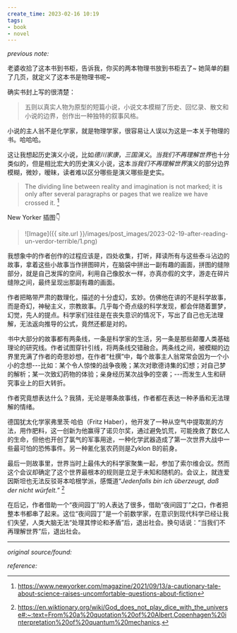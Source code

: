 ```yaml
---
create_time: 2023-02-16 10:19
tags:
- book
- novel
---
```

_previous note:_

老婆收拾了这本书到书柜，告诉我，你买的两本物理书放到书柜去了~ 她简单的翻了几页，就定义了这本书是物理书呢~

确实书封上写的很清楚：
> 五则以真实人物为原型的短篇小说，小说文本模糊了历史、回忆录、散文和小说的边界，创作出一种独特的叙事风格。

小说的主人翁不是化学家，就是物理学家，很容易让人误以为这是一本关于物理的书。哈哈哈。

这让我想起历史演义小说，比如*德川家康*，*三国演义*。*当我们不再理解世界*也十分类似的，但是相比宏大的历史演义小说，这本*当我们不再理解世界*演义的部分边界模糊，微妙，暧昧，读者难以区分哪些是演义哪些是史实。

> The dividing line between reality and imagination is not marked; it is only after several paragraphs or pages that we realize we have crossed it. [^1]

New Yorker 插图👇

> ![Image]({{ site.url }}/images/post_images/2023-02-19-after-reading-un-verdor-terrible/1.png)


我想象中的作者创作的过程应该是，四处收集，打听，拜读所有与这些泰斗沾边的故事，拿着这些小故事当作拼图碎片，在脑袋中拼出一副有趣的画面，拼图的缝隙部分，就是自己发挥的空间，利用自己像胶水一样，亦真亦假的文字，游走在碎片缝隙之间，最终呈现出那副有趣的画面。

作者把略带严肃的数理化，描述的十分虚幻，玄妙。仿佛他在讲的不是科学故事，而是奇幻，神秘主义，宗教故事。几乎每个奇点级的科学发现，都会伴随着噩梦，幻觉，先人的提点。科学家们往往是在丧失意识的情况下，写出了自己也无法理解，无法返向推导的公式，竟然还都是对的。

书中大部分的故事都有两条线，一条是科学家的生活，另一条是那些颠覆人类基础理论的研究线。作者试图穿针引线，将两条线交错融合。两条线之间，被模糊的边界里充满了作者的奇思妙想，在作者“杜撰”中，每个故事主人翁常常会因为一个小小的念想---比如：某个令人惊悚的战争夜晚；某次对歌德诗集的幻想；对自己梦的解析；某一次致幻药物的体验；亲身经历某次战争的空袭；---而发生人生和研究事业上的巨大转折。

作者究竟想表达什么？我猜，无论是哪条故事线，作者都在表达一种矛盾和无法理解的情绪。

德国犹太化学家弗里茨·哈伯（Fritz Haber），他开发了一种从空气中提取氮的方法，用作肥料，这一创新为他赢得了诺贝尔奖，通过避免饥荒，可能挽救了数亿人的生命，但他也开创了氯气的军事用途，一种化学武器造成了第一次世界大战中一些最可怕的恐怖事件。另一种氰化氢农药则是Zyklon B的前身。

最后一则故事里，世界当时上最伟大的科学家聚集一起，参加了索尔维会议。然而这个会议却确定了这个世界最根本的规则是立足于未知和随机的。会议上，就连爱因斯坦也无法反驳哥本哈根学派，感慨道“_Jedenfalls bin ich überzeugt, daß der nicht würfelt._” [^2]

在后记，作者借助一个“夜间园丁”的人表达了很多，借助“夜间园丁”之口，作者把整本书都串了起来。这位“夜间园丁”是一个前数学家，在意识到现代科学已经让我们失望，人类大脑无法“处理其悖论和矛盾”后，退出社会。换句话说：“当我们不再理解世界”后，退出社会。


---

_original source/found:_

_reference:_

[^1]: https://www.newyorker.com/magazine/2021/09/13/a-cautionary-tale-about-science-raises-uncomfortable-questions-about-fiction
[^2]: https://en.wiktionary.org/wiki/God_does_not_play_dice_with_the_universe#:~:text=From%20a%20quotation%20of%20Albert,Copenhagen%20interpretation%20of%20quantum%20mechanics.
